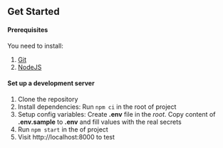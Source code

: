 ## Get Started

#### Prerequisites

You need to install:

1. [Git](https://www.atlassian.com/git/tutorials/install-git)
2. [NodeJS](https://nodejs.org/en/download/)

#### Set up a development server

1. Clone the repository
2. Install dependencies: Run `npm ci` in the root of project
3. Setup config variables: Create **.env** file in the _root_. Copy content of **.env.sample** to **.env** and fill values with the real secrets
4. Run `npm start` in the of project
5. Visit http://localhost:8000 to test
